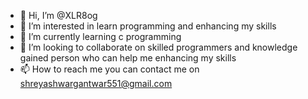 - 👋 Hi, I’m @XLR8og
- 👀 I’m interested in learn programming and enhancing my skills
- 🌱 I’m currently learning c programming
- 💞️ I’m looking to collaborate on skilled programmers and knowledge gained person who can help me enhancing my skills
- 📫 How to reach me you can contact me on shreyashwargantwar551@gmail.com 

<!---
XLR8og/XLR8og is a ✨ special ✨ repository because its `README.md` (this file) appears on your GitHub profile.
You can click the Preview link to take a look at your changes.
--->
